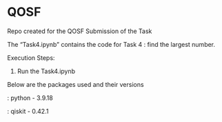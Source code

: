 # QOSF
Repo created for the QOSF Submission of the Task

The “Task4.ipynb” contains the code for Task 4 : find the largest number. 

Execution Steps:
1.	Run the Task4.ipynb
   
Below are the packages used and their versions

: python - 3.9.18

: qiskit - 0.42.1

